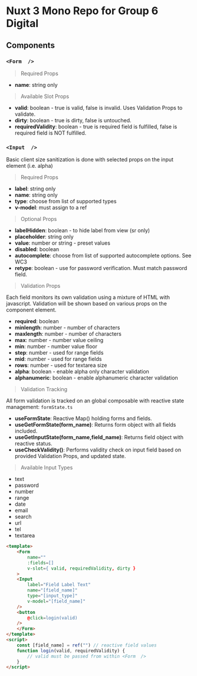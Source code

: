 # Nuxt 3 Mono Repo for Group 6 Digital

## Components

### `<Form  />`

> Required Props

- **name**: string only

> Available Slot Props

- **valid**: boolean - true is valid, false is invalid. Uses Validation Props to validate.
- **dirty**: boolean - true is dirty, false is untouched.
- **requiredValidity**: boolean - true is required field is fulfilled, false is required field is NOT fulfilled.

### `<Input  />`

Basic client size sanitization is done with selected props on the input element (i.e. alpha)

> Required Props

- **label**: string only
- **name**: string only
- **type**: choose from list of supported types
- **v-model**: must assign to a ref

> Optional Props

- **labelHidden**: boolean - to hide label from view (sr only)
- **placeholder**: string only
- **value**: number or string - preset values
- **disabled**: boolean
- **autocomplete**: choose from list of supported autocomplete options. See WC3
- **retype**: boolean - use for password verification. Must match password field.

> Validation Props

Each field monitors its own validation using a mixture of HTML with javascript. Validation will be shown based on various props on the component element.

- **required**: boolean
- **minlength**: number - number of characters
- **maxlength**: number - number of characters
- **max**: number - number value ceiling
- **min**: number - number value floor
- **step**: number - used for range fields
- **mid**: number - used for range fields
- **rows**: number - used for textarea size
- **alpha**: boolean - enable alpha only character validation
- **alphanumeric**: boolean - enable alphanumeric character validation

> Validation Tracking

All form validation is tracked on an global composable with reactive state management: ```formState.ts```

- **useFormState**: Reactive Map() holding forms and fields.
- **useGetFormState(form_name)**: Returns form object with all fields included.
- **useGetInputState(form_name,field_name)**: Returns field object with reactive status.
- **useCheckValidity()**: Performs validity check on input field based on provided Validation Props, and updated state.

> Available Input Types

- text
- password
- number
- range
- date
- email
- search
- url
- tel
- textarea

``` html
<template>
    <Form  
        name=""
        :fields=[]
        v-slot={ valid, requiredValidity, dirty }
    >
    <Input
        label="Field Label Text"
        name="[field_name]"
        type="[input_type]"
        v-model="[field_name]"
    />
    <button
        @click=login(valid)
    />
    </Form>
</template>
<script>
    const [field_name] = ref("") // reactive field values
    function login(valid, requiredValidity) {
        // valid must be passed from within <Form  />
    }
</script>
```